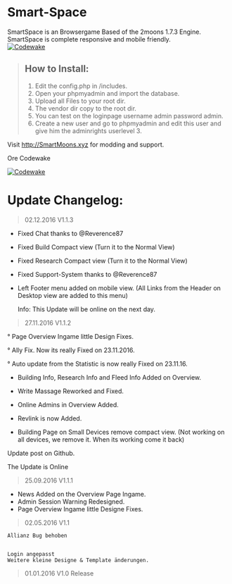 # Smart-Space
SmartSpace is an Browsergame Based of the 2moons 1.7.3 Engine.  
SmartSpace is complete responsive and mobile friendly.  
[![Codewake](https://www.codewake.com/badges/ask_question.svg)](https://www.codewake.com/p/smartmoons-6970dbbf-6794-4710-9a12-72d3596c9e06)
  
> ## How to Install:  
>  
> 1. Edit the config.php in /includes.  
> 2. Open your phpmyadmin and import the database.  
> 3. Upload all Files to your root dir.  
> 4. The vendor dir copy to the root dir.  
> 5. You can test on the loginpage username admin password admin.  
> 6. Create a new user and go to phpmyadmin and edit this user and give him the adminrights userlevel 3.  
>  
  
  
  
Visit http://SmartMoons.xyz for modding and support.

Ore Codewake

[![Codewake](https://www.codewake.com/badges/ask_question_flat_square.svg)](https://www.codewake.com/p/smartmoons-6970dbbf-6794-4710-9a12-72d3596c9e06)


# Update Changelog: 
  
> 02.12.2016 V1.1.3 
 
 
+ Fixed Chat thanks to @Reverence87​

+ Fixed Build Compact view (Turn it to the Normal View)

+ Fixed Research Compact view (Turn it to the Normal View)

+ Fixed Support-System thanks to @Reverence87​

+ Left Footer menu added on mobile view. (All Links from the Header on Desktop view are added to this menu)

   Info: This Update will be online on the next day.


> 27.11.2016 V1.1.2 
 
° Page Overview Ingame little Design Fixes.

° Ally Fix. Now its really Fixed on 23.11.2016.

° Auto update from the Statistic is now really Fixed on 23.11.16.

+ Building Info, Research Info and Fleed Info Added on Overview.

+ Write Massage Reworked and Fixed.

+ Online Admins in Overview Added.

+ Revlink is now Added.

- Building Page on Small Devices remove compact view. (Not working on all devices, we remove it. When its working come it back)


Update post on Github.

The Update is Online


> 25.09.2016 V1.1.1

+ News Added on the Overview Page Ingame.
+ Admin Session Warning Redesigned.
+ Page Overview Ingame little Designe Fixes.






> 02.05.2016 V1.1 

    ​Allianz Bug behoben​


    Login angepasst
    Weitere kleine Designe & Template änderungen.​
    
> 01.01.2016 V1.0 
    Release
